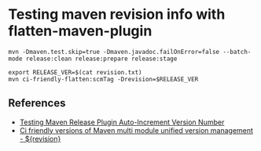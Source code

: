 # Testing maven revision info with flatten-maven-plugin

```shell
mvn -Dmaven.test.skip=true -Dmaven.javadoc.failOnError=false --batch-mode release:clean release:prepare release:stage
```

```shell
export RELEASE_VER=$(cat revision.txt)
mvn ci-friendly-flatten:scmTag -Drevision=$RELEASE_VER
```


## References
* [Testing Maven Release Plugin Auto-Increment Version Number](https://www.javacodegeeks.com/2020/02/testing-maven-release-plugin-auto-increment-version-number.html)
* [Ci friendly versions of Maven multi module unified version management - ${revision}](https://cdmana.com/2021/03/20210308060558968h.html)
